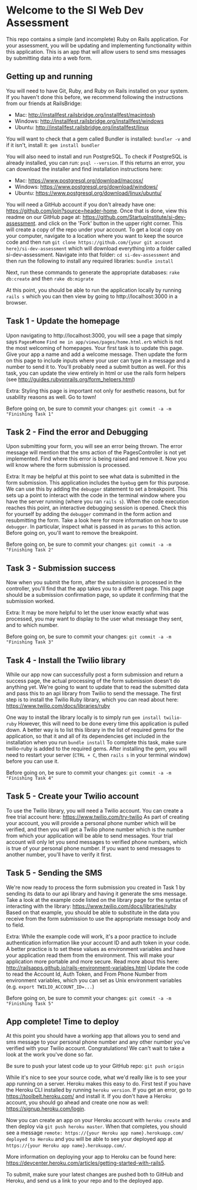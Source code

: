 Welcome to the SI Web Dev Assessment
====================================

This repo contains a simple (and incomplete) Ruby on Rails application. For your assessment, you will be updating and implementing functionality within this application. This is an app that will allow users to send sms messages by submitting data into a web form.


Getting up and running
----------------------

You will need to have Git, Ruby, and Ruby on Rails installed on your system. If you haven't done this before, we recommend following the instructions from our friends at RailsBridge:
  * Mac: http://installfest.railsbridge.org/installfest/macintosh
  * Windows: http://installfest.railsbridge.org/installfest/windows
  * Ubuntu: http://installfest.railsbridge.org/installfest/linux

You will want to check that a gem called Bundler is installed:
  `bundler -v`
and if it isn't, install it:
  `gem install bundler`

You will also need to install and run PostgreSQL. To check if PostgreSQL is already installed, you can run:
  `psql --version`.
If this returns an error, you can download the installer and find installation instructions here:
  * Mac: https://www.postgresql.org/download/macosx/
  * Windows: https://www.postgresql.org/download/windows/
  * Ubuntu: https://www.postgresql.org/download/linux/ubuntu/

You will need a GitHub account if you don't already have one:
  https://github.com/join?source=header-home.
Once that is done, view this readme on our GitHub page at:
  https://github.com/StartupInstitute/si-dev-assessment.
and click on the 'Fork' button in the upper right corner. This will create a copy of the repo under your account. To get a local copy on your computer, navigate to a location where you want to keep the source code and then run
  `git clone https://github.com/{your git account here}/si-dev-assessment`
which will download everything into a folder called si-dev-assessment. Navigate into that folder:
  `cd si-dev-assessment`
and then run the following to install any required libraries:
  `bundle install`

Next, run these commands to generate the appropriate databases:
  `rake db:create` and then
  `rake db:migrate`

At this point, you should be able to run the application locally by running
  `rails s`
which you can then view by going to http://localhost:3000 in a browser.


Task 1 - Update the homepage
----------------------------

Upon navigating to http://localhost:3000, you will see a page that simply says
  `Pages#home`
  `Find me in app/views/pages/home.html.erb`
which is not the most welcoming of homepages.  Your first task is to update this page. Give your app a name and add a welcome message. Then update the form on this page to include inputs where your user can type in a message and a number to send it to. You'll probably need a submit button as well. For this task, you can update the view entirely in html or use the rails form helpers (see http://guides.rubyonrails.org/form_helpers.html)

Extra:
Styling this page is important not only for aesthetic reasons, but for usability reasons as well. Go to town!

Before going on, be sure to commit your changes:
  `git commit -a -m "Finishing Task 1"`


Task 2 - Find the error and Debugging
-------------------------------------

Upon submitting your form, you will see an error being thrown. The error message will mention that the sms action of the PagesController is not yet implemented. Find where this error is being raised and remove it. Now you will know where the form submission is processed.

Extra:
It may be helpful at this point to see what data is submitted in the form submission. This application includes the `byebug` gem for this purpose. We can use this by adding the
  `debugger`
statement to set a breakpoint. This sets up a point to interact with the code in the terminal window where you have the server running (where you ran `rails s`). When the code execution reaches this point, an interactive debugging session is opened. Check this for yourself by adding the `debugger` command in the form action and resubmitting the form. Take a look here for more information on how to use `debugger`. In particular, inspect what is passed in as `params` to this action. Before going on, you'll want to remove the breakpoint.

Before going on, be sure to commit your changes:
  `git commit -a -m "Finishing Task 2"`


Task 3 - Submission success
---------------------------

Now when you submit the form, after the submission is processed in the controller, you'll find that the app takes you to a different page. This page should be a submission confirmation page, so update it confirming that the submission worked.

Extra:
It may be more helpful to let the user know exactly what was processed, you may want to display to the user what message they sent, and to which number.

Before going on, be sure to commit your changes:
  `git commit -a -m "Finishing Task 3"`


Task 4 - Install the Twilio library
-----------------------------------

While our app now can successfully post a form submission and return a success page, the actual processing of the form submission doesn't do anything yet. We're going to want to update that to read the submitted data and pass this to an api library from Twilio to send the message. The first step is to install the Twilio Ruby library, which you can read about here:
  https://www.twilio.com/docs/libraries/ruby

One way to install the library locally is to simply run
  `gem install twilio-ruby`
However, this will need to be done every time this application is pulled down. A better way is to list this library in the list of required gems for the application, so that it and all of its dependencies get included in the installation when you run
  `bundle install`
To complete this task, make sure twilio-ruby is added to the required gems. After installing the gem, you will need to restart your server (`CTRL + C`, then `rails s` in your terminal window) before you can use it.

Before going on, be sure to commit your changes:
  `git commit -a -m "Finishing Task 4"`


Task 5 - Create your Twilio account
-----------------------------------

To use the Twilio library, you will need a Twilio account. You can create a free trial account here:
  https://www.twilio.com/try-twilio
As part of creating your account, you will provide a personal phone number which will be verified, and then you will get a Twilio phone number which is the number from which your application will be able to send messages. Your trial account will only let you send messages to verified phone numbers, which is true of your personal phone number. If you want to send messages to another number, you'll have to verify it first.


Task 5 - Sending the SMS
------------------------

We're now ready to process the form submission you created in Task 1 by sending its data to our api library and having it generate the sms message. Take a look at the example code listed on the library page for the syntax of interacting with the library:
  https://www.twilio.com/docs/libraries/ruby
Based on that example, you should be able to substitute in the data you receive from the form submission to use the appropriate message body and to field.

Extra:
While the example code will work, it's a poor practice to include authentication information like your account ID and auth token in your code. A better practice is to set these values as environment variables and have your application read them from the environment. This will make your application more portable and more secure. Read more about this here:
  http://railsapps.github.io/rails-environment-variables.html
Update the code to read the Account Id, Auth Token, and From Phone Number from environment variables, which you can set as Unix environment variables (e.g. `export TWILIO_ACCOUNT_ID=...`)

Before going on, be sure to commit your changes:
  `git commit -a -m "Finishing Task 5"`


App complete! Time to deploy
----------------------------

At this point you should have a working app that allows you to send and sms message to your personal phone number and any other number you've verified with your Twilio account. Congratulations! We can't wait to take a look at the work you've done so far.

Be sure to push your latest code up to your GitHub repo:
  `git push origin`

While it's nice to see your source code, what we'd really like is to see your app running on a server. Heroku makes this easy to do. First test if you have the Heroku CLI installed by running
  `heroku version`.
If you get an error, go to
  https://toolbelt.heroku.com/
and install it. If you don't have a Heroku account, you should go ahead and create one now as well:
  https://signup.heroku.com/login.

Now you can create an app on your Heroku account with `heroku create` and then deploy via `git push heroku master`. When that completes, you should see a message `remote: https://{your Heroku app name}.herokuapp.com/ deployed to Heroku` and you will be able to see your deployed app at `https://{your Heroku app name}.herokuapp.com/`.

More information on deploying your app to Heroku can be found here: https://devcenter.heroku.com/articles/getting-started-with-rails5.

To submit, make sure your latest changes are pushed both to GitHub and Heroku, and send us a link to your repo and to the deployed app.
